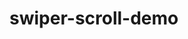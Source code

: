 <!-- [![Open in StackBlitz](https://developer.stackblitz.com/img/open_in_stackblitz.svg)](https://stackblitz.com/github/Deitsch/swiper-scroll-demo) -->
# swiper-scroll-demo
